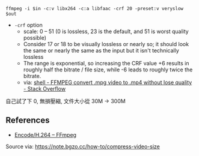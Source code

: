 
```shell
ffmpeg -i $in -c:v libx264 -c:a libfaac -crf 20 -preset:v veryslow $out
```

- `-crf` option
	- scale: 0 – 51 (0 is lossless, 23 is the default, and 51 is worst quality possible)
	- Consider 17 or 18 to be visually lossless or nearly so; it should look the same or nearly the same as the input but it isn't technically lossless
	- The range is exponential, so increasing the CRF value +6 results in roughly half the bitrate / file size, while -6 leads to roughly twice the bitrate.
	- via: [shell - FFMPEG convert .mpg video to .mp4 without lose quality - Stack Overflow](https://stackoverflow.com/questions/33672960/ffmpeg-convert-mpg-video-to-mp4-without-lose-quality)

自己試了下 0, 無損壓縮, 文件大小從 30M -> 300M

## References

- [Encode/H.264 – FFmpeg](https://trac.ffmpeg.org/wiki/Encode/H.264)

Source via: https://note.bgzo.cc/how-to/compress-video-size